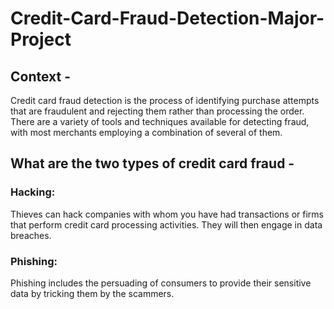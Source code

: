 # Credit-Card-Fraud-Detection-Major-Project
## Context -
Credit card fraud detection is the process of identifying purchase attempts that are fraudulent and rejecting them rather than processing the order. There are a variety of tools and techniques available for detecting fraud, with most merchants employing a combination of several of them.
## What are the two types of credit card fraud -
### Hacking:
Thieves can hack companies with whom you have had transactions or firms that perform credit card processing activities. They will then engage in data breaches. 
### Phishing:
Phishing includes the persuading of consumers to provide their sensitive data by tricking them by the scammers.
